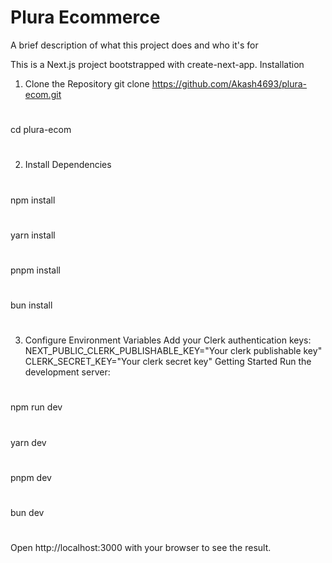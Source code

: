 
# Plura Ecommerce

A brief description of what this project does and who it's for

This is a Next.js project bootstrapped with create-next-app.
Installation
1. Clone the Repository
git clone https://github.com/Akash4693/plura-ecom.git 
# 
cd plura-ecom
# 
2. Install Dependencies

# 
npm install
#
yarn install
#
pnpm install
# 
bun install
# 
3. Configure Environment Variables
Add your Clerk authentication keys:
NEXT_PUBLIC_CLERK_PUBLISHABLE_KEY="Your clerk publishable key"
CLERK_SECRET_KEY="Your clerk secret key"
Getting Started
Run the development server:
# 
npm run dev
# 
yarn dev
# 
pnpm dev
# 
bun dev
# 
Open http://localhost:3000 with your browser to see the result.
